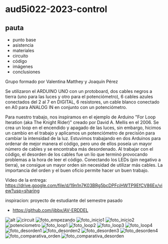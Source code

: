 # aud5i022-2023-control

## pauta

- punto base
- asistencia
- materiales
- circuito
- código
- imágenes
- conclusiones

Grupo formado por Valentina Matthey y Joaquín Pérez

Se utilizaron el ARDUINO UNO con un protoboard, dos cables negros a tierra (uno para las luces y otro para el potenciómetro), 6 cables azules conectados del 2 al 7 en DIGITAL, 6 resistores, un cable blanco conectado en A0 para ANALOG IN en conjunto con un potenciómetro. 

Para nuestro trabajo, nos inspiramos en el ejemplo de Arduino "For Loop Iteration (aka The Knight Rider)" creado por David A. Mellis en el 2006. Se crea un loop en el encendido y apagado de las luces, sin embargo, hicimos un cambio en el trabajo y aplicamos un potenciómetro de precisión para cambiar la intensidad de la luz. Estuvimos trabajando en dos Arduinos para ordenar de mejor manera el código, pero uno de ellos poseía un mayor número de cables y se encontraba más desordenado. Al trabajar con el código, el desorden de los cables fue un lío que terminó provocando problemas a la hora de leer el código. Conectando los LEDs (pin negativo a tierra), se consigue un mayor orden sin necesidad de utilizar más cables. La importancia del orden y el buen oficio permite hacer un buen trabajo.

Video de la entrega: https://drive.google.com/file/d/19n1n7K03BRg5bcDPFcjHWTP9EfCV86Ex/view?usp=sharing

inspiracion: proyecto de estudiante del semestre pasado

* https://github.com/jibbx/AV-ERDDEL

![alt](foto.jpg "foto en clases")
![circuit](https://user-images.githubusercontent.com/101216998/235257794-b42be6a2-6bf7-4201-ba0e-848eae26dc6f.png)
![foto_empezando](https://user-images.githubusercontent.com/101216998/235257808-0259ba8d-a9e4-49ac-a5e6-e1a7bc7a88df.jpg)
![foto_inicio1](https://user-images.githubusercontent.com/101216998/235257804-eaba4851-1949-44fe-9d15-8818981d41e8.jpg)
![foto_inicio2](https://user-images.githubusercontent.com/101216998/235257812-ab784c30-b83b-428c-a305-d5ca88dc8767.jpg)
![potenciometro](https://user-images.githubusercontent.com/101216998/235257816-7f43118a-899f-400c-b36c-ed582f2954d8.jpg)
![foto_loop1](https://user-images.githubusercontent.com/101216998/235257824-d81c0a05-6404-4f90-a648-4e16b9fc5032.jpg)
![foto_loop2](https://user-images.githubusercontent.com/101216998/235257789-bcf99d03-7596-4e47-9070-8f47b3ae53a5.jpg)
![foto_loop3](https://user-images.githubusercontent.com/101216998/235257801-6bbd1ad8-258b-4d2a-af9b-b2220670db8f.jpg)
![foto_loop4](https://user-images.githubusercontent.com/101216998/235257796-17adf83f-79b9-46f1-b162-c211921e65bd.jpg)
![foto_desorden1](https://user-images.githubusercontent.com/101216998/235258584-d06cdd4b-39d9-4c3d-a426-c56097c0b000.jpg)
![foto_desorden2](https://user-images.githubusercontent.com/101216998/235258581-505fa61f-1301-41a0-a21f-9fbe27e88d4c.jpg)
![foto_desorden3](https://user-images.githubusercontent.com/101216998/235258578-0061a057-64b1-4e20-a269-8a1a133a651d.jpg)
![foto_desorden4](https://user-images.githubusercontent.com/101216998/235258574-2fd86a04-12ad-442e-bf2b-87f89f900c23.jpg)
![foto_comparativa_orden](https://user-images.githubusercontent.com/101216998/235258567-37bb534d-e2db-4cf6-9186-1b5704e581fb.jpg)
![foto_comparativa_desorden](https://user-images.githubusercontent.com/101216998/235258571-69dca02f-a58b-4a04-99e9-01996b44b6e9.jpg)


